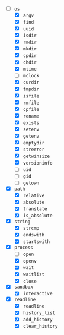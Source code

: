 - [ ] `os`
  - [x] `argv`
  - [x] `find`
  - [x] `uuid`
  - [x] `isdir`
  - [x] `rmdir`
  - [x] `mkdir`
  - [x] `cpdir`
  - [x] `chdir`
  - [x] `mtime`
  - [ ] `mclock`
  - [x] `curdir`
  - [x] `tmpdir`
  - [x] `isfile`
  - [x] `rmfile`
  - [x] `cpfile`
  - [x] `rename`
  - [x] `exists`
  - [x] `setenv`
  - [x] `getenv`
  - [x] `emptydir`
  - [x] `strerror`
  - [x] `getwinsize`
  - [x] `versioninfo`
  - [ ] `uid`
  - [ ] `gid`
  - [ ] `getown`
- [x] `path`
  - [x] `relative`
  - [x] `absolute`
  - [x] `translate`
  - [x] `is_absolute`
- [x] `string`
  - [x] `strcmp`
  - [x] `endswith`
  - [x] `startswith`
- [x] `process`
  - [ ] `open`
  - [x] `openv`
  - [x] `wait`
  - [x] `waitlist`
  - [x] `close`
- [x] `sandbox`
  - [x] `interactive`
- [x] `readline`
  - [x] `readline`
  - [x] `history_list`
  - [x] `add_history`
  - [x] `clear_history`
